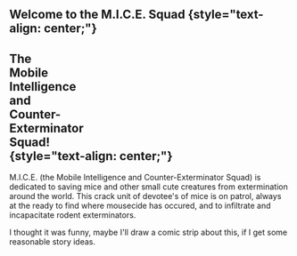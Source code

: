 <div id="wikitext">

<div style="display: none;">

Summary:my sekrit organization Parent:(Main.)<span
class="wikiword">[HumourousStuff](http://wiki.tamouse.org?n=Main.HumourousStuff?action=print)</span>
<span
class="wikiword">[IncludeMe](http://wiki.tamouse.org?n=Main.IncludeMe?action=edit)[?](http://wiki.tamouse.org?n=Main.IncludeMe?action=edit)</span>:[HumourousStuff](http://wiki.tamouse.org?n=Main.HumourousStuff?action=print)
Categories:[Articles](http://wiki.tamouse.org?n=Category.Articles),
[Humour](http://wiki.tamouse.org?n=Category.Humour),[Stub](http://wiki.tamouse.org?n=Category.Stub)
Tags: mice

</div>

Welcome to the M.I.C.E. Squad {style="text-align: center;"}
-----------------------------

The\
Mobile\
Intelligence\
and\
Counter-\
Exterminator\
Squad!\
 {style="text-align: center;"}
-------------

M.I.C.E. (the Mobile Intelligence and Counter-Exterminator Squad) is
dedicated to saving mice and other small cute creatures from
extermination around the world. This crack unit of devotee's of mice is
on patrol, always at the ready to find where mousecide has occured, and
to infiltrate and incapacitate rodent exterminators.

I thought it was funny, maybe I'll draw a comic strip about this, if I
get some reasonable story ideas.

<div class="vspace">

</div>

</div>
